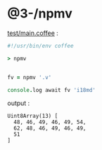 [‼️]: ✏️README.mdt

# @3-/npmv

[test/main.coffee](./test/main.coffee) :

```coffee
#!/usr/bin/env coffee

> npmv


fv = npmv '.v'

console.log await fv 'i18md'
```

output :

```
Uint8Array(13) [
  48, 46, 49, 46, 49, 54,
  62, 48, 46, 49, 46, 49,
  51
]
```
